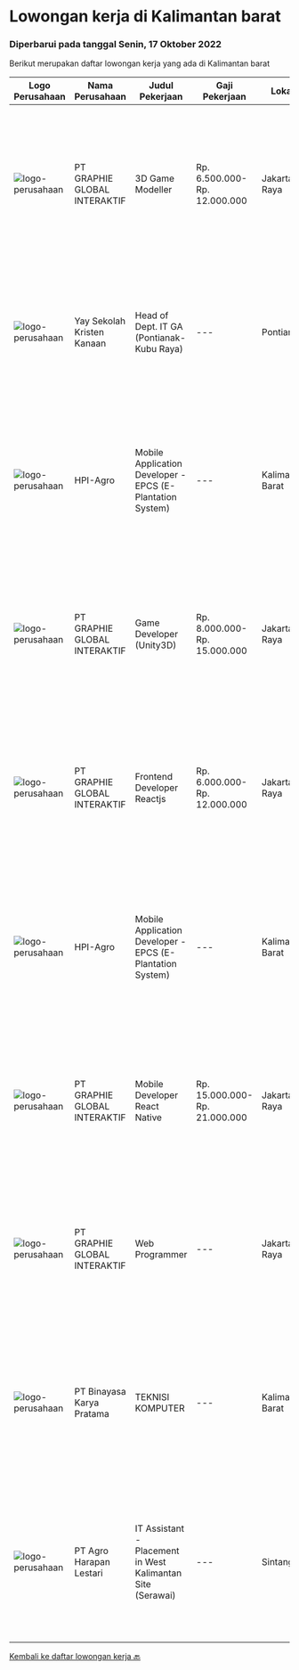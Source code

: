 
  # Lowongan kerja di Kalimantan barat

  ### Diperbarui pada tanggal Senin, 17 Oktober 2022

  Berikut merupakan daftar lowongan kerja yang ada di Kalimantan barat

  |Logo Perusahaan | Nama Perusahaan | Judul Pekerjaan | Gaji Pekerjaan | Lokasi | Deskripsi | Tanggal diunggah | Pranala |
  | -------------- | --------------- | --------------- | --------- | --------- | -------------- | ------- | ----------- |
  |![logo-perusahaan](https://image-service-cdn.seek.com.au/f9a751ea24d68e4658d0eb7882e2db58a9b95cb0/ee4dce1061f3f616224767ad58cb2fc751b8d2dc)|PT GRAPHIE GLOBAL INTERAKTIF|3D Game Modeller|Rp. 6.500.000-Rp. 12.000.000|Jakarta Raya|Job Responsibilities: Creating 3D Model character for game Smoothing a 3D file Editing 3D File UV Unwrap texturing Humanoid Rigging Required Software...|Minggu, 16 Oktober 2022|https://www.jobstreet.co.id/id/job/3d-game-modeller-4059577?token=0~3ad8394a-e9a0-4c13-afec-199d91f2cb47&sectionRank=1&jobId=jobstreet-id-job-4059577|
|![logo-perusahaan](https://image-service-cdn.seek.com.au/824116dc0f2c0358274d4e63f3c60d420976e76c/ee4dce1061f3f616224767ad58cb2fc751b8d2dc)|Yay Sekolah Kristen Kanaan|Head of Dept. IT GA (Pontianak-Kubu Raya)|---|Pontianak|Requirements: Minimum Bachelor's degree in Civil Engineering, Electrical Engineering, and Industrial Engineering Maximum age of 43 years old. Minimum...|Rabu, 12 Oktober 2022|https://www.jobstreet.co.id/id/job/head-of-dept.-it-ga-pontianak-kubu-raya-4045892?token=0~3ad8394a-e9a0-4c13-afec-199d91f2cb47&sectionRank=2&jobId=jobstreet-id-job-4045892|
|![logo-perusahaan](https://image-service-cdn.seek.com.au/0d457d2cf249547b3fdda192fb13dbee8e63de25/ee4dce1061f3f616224767ad58cb2fc751b8d2dc)|HPI-Agro|Mobile Application Developer - EPCS (E-Plantation System)|---|Kalimantan Barat|Deskripsi Pekerjaan Merancang, Membangun, Menerapkan dan Maintain Mobile Application / Aplikasi Mobile untuk plantation. Membangun aplikasi mobile...|Sabtu, 15 Oktober 2022|https://www.jobstreet.co.id/id/job/mobile-application-developer-epcs-e-plantation-system-4057763?token=0~3ad8394a-e9a0-4c13-afec-199d91f2cb47&sectionRank=3&jobId=jobstreet-id-job-4057763|
|![logo-perusahaan](https://image-service-cdn.seek.com.au/f9a751ea24d68e4658d0eb7882e2db58a9b95cb0/ee4dce1061f3f616224767ad58cb2fc751b8d2dc)|PT GRAPHIE GLOBAL INTERAKTIF|Game Developer (Unity3D)|Rp. 8.000.000-Rp. 15.000.000|Jakarta Raya|Deskripsi Pekerjaan : Usia maksimal 40 tahun Pendidikan terakhir minimal D3 Menyenangi dunia aplikasi komputer dan pembuatan game Mempunyai kemampuan...|Minggu, 09 Oktober 2022|https://www.jobstreet.co.id/id/job/game-developer-unity3d-4060315?token=0~3ad8394a-e9a0-4c13-afec-199d91f2cb47&sectionRank=4&jobId=jobstreet-id-job-4060315|
|![logo-perusahaan](https://image-service-cdn.seek.com.au/4cf2a680e40684f2c1e45f1d04725525a26ebc67/ee4dce1061f3f616224767ad58cb2fc751b8d2dc)|PT GRAPHIE GLOBAL INTERAKTIF|Frontend Developer Reactjs|Rp. 6.000.000-Rp. 12.000.000|Jakarta Raya|Kualifikasi : Berpengalaman bahasa program Reactjs Frontend Developer Menyukai pekerjaan graphic, UI/UX dan web design  Bersemangat belajar untuk...|Jumat, 07 Oktober 2022|https://www.jobstreet.co.id/id/job/frontend-developer-reactjs-4059978?token=0~3ad8394a-e9a0-4c13-afec-199d91f2cb47&sectionRank=5&jobId=jobstreet-id-job-4059978|
|![logo-perusahaan](https://image-service-cdn.seek.com.au/0d457d2cf249547b3fdda192fb13dbee8e63de25/ee4dce1061f3f616224767ad58cb2fc751b8d2dc)|HPI-Agro|Mobile Application Developer - EPCS (E-Plantation System)|---|Kalimantan Barat|Deskripsi Pekerjaan Merancang, Membangun, Menerapkan dan Maintain Mobile Application / Aplikasi Mobile untuk plantation. Membangun aplikasi mobile...|Kamis, 06 Oktober 2022|https://www.jobstreet.co.id/id/job/mobile-application-developer-epcs-e-plantation-system-4039645?token=0~3ad8394a-e9a0-4c13-afec-199d91f2cb47&sectionRank=6&jobId=jobstreet-id-job-4039645|
|![logo-perusahaan](https://image-service-cdn.seek.com.au/f9a751ea24d68e4658d0eb7882e2db58a9b95cb0/ee4dce1061f3f616224767ad58cb2fc751b8d2dc)|PT GRAPHIE GLOBAL INTERAKTIF|Mobile Developer React Native|Rp. 15.000.000-Rp. 21.000.000|Jakarta Raya|Kualifikasi : Diutamakan yang sudah berpengalaman dengan react native Android dan IOS minimal dua tahun Bersemangat belajar untuk technology baru...|Kamis, 06 Oktober 2022|https://www.jobstreet.co.id/id/job/mobile-developer-react-native-4039482?token=0~3ad8394a-e9a0-4c13-afec-199d91f2cb47&sectionRank=7&jobId=jobstreet-id-job-4039482|
|![logo-perusahaan](https://image-service-cdn.seek.com.au/f9a751ea24d68e4658d0eb7882e2db58a9b95cb0/ee4dce1061f3f616224767ad58cb2fc751b8d2dc)|PT GRAPHIE GLOBAL INTERAKTIF|Web Programmer|---|Jakarta Raya|Kualifikasi : Diutamakan yang sudah berpengalaman web programming minimal setahun Minimal lulusan D3 Menyukai pekerjaan coding (pasion in coding)...|Minggu, 25 September 2022|https://www.jobstreet.co.id/id/job/web-programmer-4043906?token=0~3ad8394a-e9a0-4c13-afec-199d91f2cb47&sectionRank=8&jobId=jobstreet-id-job-4043906|
|![logo-perusahaan](https://image-service-cdn.seek.com.au/ffbcd8309fe4010672e6779bce48c2652d16094e/ee4dce1061f3f616224767ad58cb2fc751b8d2dc)|PT Binayasa Karya Pratama|TEKNISI KOMPUTER|---|Kalimantan Barat|Tanggung Jawab Pekerjaan: Melakukan pemantauan terhadap perangkat serta maintenance yang bersifat preventif seperti update patch Operating System dan...|Kamis, 22 September 2022|https://www.jobstreet.co.id/id/job/teknisi-komputer-4042027?token=0~3ad8394a-e9a0-4c13-afec-199d91f2cb47&sectionRank=9&jobId=jobstreet-id-job-4042027|
|![logo-perusahaan](https://image-service-cdn.seek.com.au/cf504cf0fd63cff79d8947c0ec301d1bfb683f57/ee4dce1061f3f616224767ad58cb2fc751b8d2dc)|PT Agro Harapan Lestari|IT Assistant - Placement in West Kalimantan Site (Serawai)|---|Sintang|Job Descriptions: Microsoft Windows Server (2003, 2008R2) administration, installation, disaster recovery planning, backups, performance analysis, and...|Selasa, 20 September 2022|https://www.jobstreet.co.id/id/job/it-assistant-placement-in-west-kalimantan-site-serawai-4037648?token=0~3ad8394a-e9a0-4c13-afec-199d91f2cb47&sectionRank=10&jobId=jobstreet-id-job-4037648|


  [Kembali ke daftar lowongan kerja 🔙](../README.md#daftar-lowongan-kerja)
  